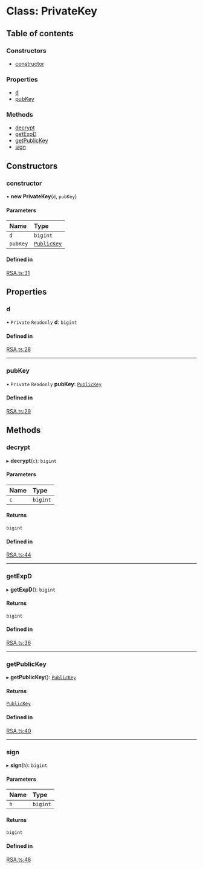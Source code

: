 # Class: PrivateKey

## Table of contents

### Constructors

- [constructor](PrivateKey.md#constructor)

### Properties

- [d](PrivateKey.md#d)
- [pubKey](PrivateKey.md#pubkey)

### Methods

- [decrypt](PrivateKey.md#decrypt)
- [getExpD](PrivateKey.md#getexpd)
- [getPublicKey](PrivateKey.md#getpublickey)
- [sign](PrivateKey.md#sign)

## Constructors

### constructor

• **new PrivateKey**(`d`, `pubKey`)

#### Parameters

| Name | Type |
| :------ | :------ |
| `d` | `bigint` |
| `pubKey` | [`PublicKey`](PublicKey.md) |

#### Defined in

[RSA.ts:31](https://github.com/Big-3/Modul_RSA/blob/bdf934f/src/ts/RSA.ts#L31)

## Properties

### d

• `Private` `Readonly` **d**: `bigint`

#### Defined in

[RSA.ts:28](https://github.com/Big-3/Modul_RSA/blob/bdf934f/src/ts/RSA.ts#L28)

___

### pubKey

• `Private` `Readonly` **pubKey**: [`PublicKey`](PublicKey.md)

#### Defined in

[RSA.ts:29](https://github.com/Big-3/Modul_RSA/blob/bdf934f/src/ts/RSA.ts#L29)

## Methods

### decrypt

▸ **decrypt**(`c`): `bigint`

#### Parameters

| Name | Type |
| :------ | :------ |
| `c` | `bigint` |

#### Returns

`bigint`

#### Defined in

[RSA.ts:44](https://github.com/Big-3/Modul_RSA/blob/bdf934f/src/ts/RSA.ts#L44)

___

### getExpD

▸ **getExpD**(): `bigint`

#### Returns

`bigint`

#### Defined in

[RSA.ts:36](https://github.com/Big-3/Modul_RSA/blob/bdf934f/src/ts/RSA.ts#L36)

___

### getPublicKey

▸ **getPublicKey**(): [`PublicKey`](PublicKey.md)

#### Returns

[`PublicKey`](PublicKey.md)

#### Defined in

[RSA.ts:40](https://github.com/Big-3/Modul_RSA/blob/bdf934f/src/ts/RSA.ts#L40)

___

### sign

▸ **sign**(`h`): `bigint`

#### Parameters

| Name | Type |
| :------ | :------ |
| `h` | `bigint` |

#### Returns

`bigint`

#### Defined in

[RSA.ts:48](https://github.com/Big-3/Modul_RSA/blob/bdf934f/src/ts/RSA.ts#L48)
